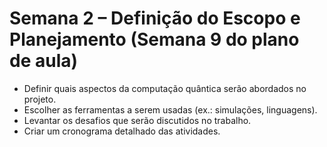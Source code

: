# Semana 2 – Definição do Escopo e Planejamento (Semana 9 do plano de aula)
- Definir quais aspectos da computação quântica serão abordados no projeto.
- Escolher as ferramentas a serem usadas (ex.: simulações, linguagens).
- Levantar os desafios que serão discutidos no trabalho.
- Criar um cronograma detalhado das atividades.

